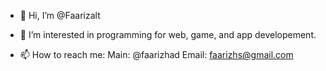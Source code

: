 - 👋 Hi, I’m @Faarizalt
- 👀 I’m interested in programming for web, game, and app developement.

- 📫 How to reach me:
Main: @faarizhad
Email: faarizhs@gmail.com

<!---
Faarizalt/Faarizalt is a ✨ special ✨ repository because its `README.md` (this file) appears on your GitHub profile.
You can click the Preview link to take a look at your changes.
--->
